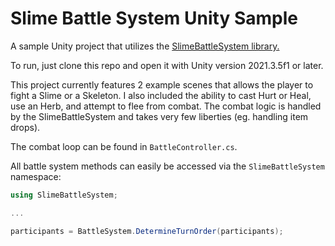 # Slime Battle System Unity Sample
A sample Unity project that utilizes the [SlimeBattleSystem library.](https://github.com/Joshalexjacobs/SlimeBattleSystem)

To run, just clone this repo and open it with Unity version 2021.3.5f1 or later.

This project currently features 2 example scenes that allows the player to fight a Slime or a Skeleton. I also included the ability to cast Hurt or Heal, use an Herb, and attempt to flee from combat. The combat logic is handled by the SlimeBattleSystem and takes very few liberties (eg. handling item drops). 

The combat loop can be found in `BattleController.cs`.

All battle system methods can easily be accessed via the `SlimeBattleSystem` namespace:
```csharp
using SlimeBattleSystem;

...

participants = BattleSystem.DetermineTurnOrder(participants);

```
